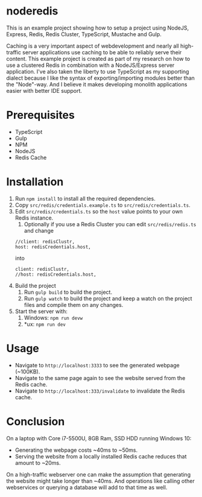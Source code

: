 
# noderedis
This is an example project showing how to setup a project using NodeJS, Express, Redis, Redis Cluster, TypeScript, Mustache and Gulp.

Caching is a very important aspect of webdevelopment and nearly all high-traffic server applications use caching to be able to reliably serve their content.
This example project is created as part of my research on how to use a clustered Redis in combination with a NodeJS/Express server application. I've also taken the liberty to use TypeScript as my supporting dialect because I like the syntax of exporting/importing modules better than the "Node"-way. And I believe it makes developing monolith applications easier with better IDE support.

# Prerequisites
* TypeScript
* Gulp
* NPM
* NodeJS
* Redis Cache

# Installation
1. Run `npm install` to install all the required dependencies.
1. Copy `src/redis/credentials.example.ts` to `src/redis/credentials.ts`.
1. Edit `src/redis/credentials.ts` so the `host` value points to your own Redis instance.
    1. Optionally if you use a Redis Cluster you can edit `src/redis/redis.ts` and change 
    ```
    //client: redisClustr,
    host: redisCredentials.host,
    ```
    into
    ```
    client: redisClustr,
    //host: redisCredentials.host,
    ```
1. Build the project
    1. Run `gulp build` to build the project.
    1. Run `gulp watch` to build the project and keep a watch on the project files and compile them on any changes.
1. Start the server with:
    1. Windows: `npm run devw`
    1. *ux: `npm run dev`

# Usage
* Navigate to `http://localhost:3333` to see the generated webpage (~100KB).
* Navigate to the same page again to see the website served from the Redis cache.
* Navigate to `http://localhost:333/invalidate` to invalidate the Redis cache.

# Conclusion
On a laptop with Core i7-5500U, 8GB Ram, SSD HDD running Windows 10:
- Generating the webpage costs ~40ms to ~50ms.
- Serving the website from a locally installed Redis cache reduces that amount to ~20ms.

On a high-traffic webserver one can make the assumption that generating the website might take longer than ~40ms. And operations like calling other webservices or querying a database will add to that time as well.
